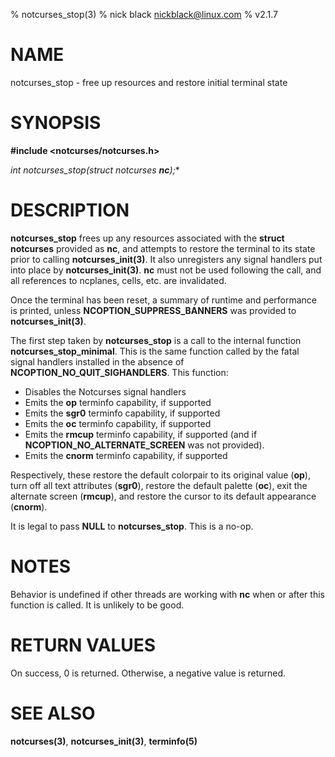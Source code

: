 % notcurses_stop(3)
% nick black <nickblack@linux.com>
% v2.1.7

# NAME

notcurses_stop - free up resources and restore initial terminal state

# SYNOPSIS

**#include <notcurses/notcurses.h>**

**int notcurses_stop(struct notcurses* ***nc***);**

# DESCRIPTION

**notcurses_stop** frees up any resources associated with the
**struct notcurses** provided as **nc**, and attempts to restore the terminal to its
state prior to calling **notcurses_init(3)**. It also unregisters any signal
handlers put into place by **notcurses_init(3)**. **nc** must not be used
following the call, and all references to ncplanes, cells, etc. are
invalidated.

Once the terminal has been reset, a summary of runtime and performance is
printed, unless **NCOPTION_SUPPRESS_BANNERS** was provided to
**notcurses_init(3)**.

The first step taken by **notcurses_stop** is a call to the internal function
**notcurses_stop_minimal**. This is the same function called by the fatal
signal handlers installed in the absence of **NCOPTION_NO_QUIT_SIGHANDLERS**.
This function:

* Disables the Notcurses signal handlers
* Emits the **op** terminfo capability, if supported
* Emits the **sgr0** terminfo capability, if supported
* Emits the **oc** terminfo capability, if supported
* Emits the **rmcup** terminfo capability, if supported (and if
  **NCOPTION_NO_ALTERNATE_SCREEN** was not provided).
* Emits the **cnorm** terminfo capability, if supported

Respectively, these restore the default colorpair to its original value
(**op**), turn off all text attributes (**sgr0**), restore the default
palette (**oc**), exit the alternate screen (**rmcup**), and restore the
cursor to its default appearance (**cnorm**).

It is legal to pass **NULL** to **notcurses_stop**. This is a no-op.

# NOTES

Behavior is undefined if other threads are working with **nc** when or after
this function is called. It is unlikely to be good.

# RETURN VALUES

On success, 0 is returned. Otherwise, a negative value is returned.

# SEE ALSO

**notcurses(3)**,
**notcurses_init(3)**,
**terminfo(5)**
